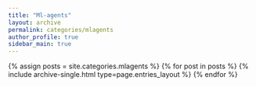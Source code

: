 ```yaml
---
title: "Ml-agents"
layout: archive
permalink: categories/mlagents
author_profile: true
sidebar_main: true
---
```



{% assign posts = site.categories.mlagents %}
{% for post in posts %} {% include archive-single.html type=page.entries_layout %} {% endfor %}